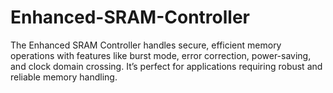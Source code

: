# Enhanced-SRAM-Controller
The Enhanced SRAM Controller handles secure, efficient memory operations with features like burst mode, error correction, power-saving, and clock domain crossing. It’s perfect for applications requiring robust and reliable memory handling.
